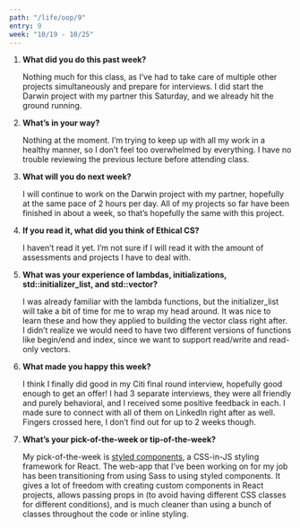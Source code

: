 ```yaml
---
path: "/life/oop/9"
entry: 9
week: "10/19 - 10/25"
---
```


1. **What did you do this past week?**

    Nothing much for this class, as I’ve had to take care of multiple other projects simultaneously and prepare for interviews. I did start the Darwin project with my partner this Saturday, and we already hit the ground running.

1. **What’s in your way?**

    Nothing at the moment. I’m trying to keep up with all my work in a healthy manner, so I don’t feel too overwhelmed by everything. I have no trouble reviewing the previous lecture before attending class.

1. **What will you do next week?**

    I will continue to work on the Darwin project with my partner, hopefully at the same pace of 2 hours per day. All of my projects so far have been finished in about a week, so that’s hopefully the same with this project.

1. **If you read it, what did you think of Ethical CS?**

    I haven’t read it yet. I’m not sure if I will read it with the amount of assessments and projects I have to deal with.

1. **What was your experience of lambdas, initializations, std::initializer_list, and std::vector?**

    I was already familiar with the lambda functions, but the initializer_list will take a bit of time for me to wrap my head around. It was nice to learn these and how they applied to building the vector class right after. I didn’t realize we would need to have two different versions of functions like begin/end and index, since we want to support read/write and read-only vectors.

1. **What made you happy this week?**

    I think I finally did good in my Citi final round interview, hopefully good enough to get an offer! I had 3 separate interviews, they were all friendly and purely behavioral, and I received some positive feedback in each. I made sure to connect with all of them on LinkedIn right after as well. Fingers crossed here, I don’t find out for up to 2 weeks though.

1. **What’s your pick-of-the-week or tip-of-the-week?**

    My pick-of-the-week is [styled components](https://styled-components.com/), a CSS-in-JS styling framework for React. The web-app that I’ve been working on for my job has been transitioning from using Sass to using styled components. It gives a lot of freedom with creating custom components in React projects, allows passing props in (to avoid having different CSS classes for different conditions), and is much cleaner than using a bunch of classes throughout the code or inline styling.